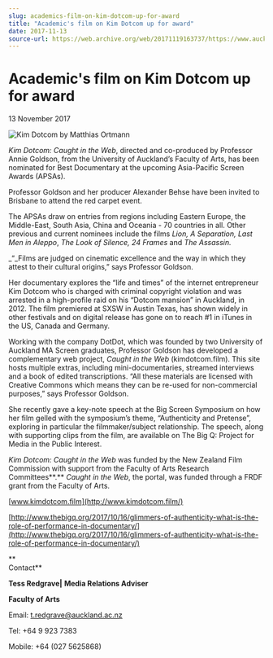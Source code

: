 ```yaml
---
slug: academics-film-on-kim-dotcom-up-for-award
title: "Academic's film on Kim Dotcom up for award"
date: 2017-11-13
source-url: https://web.archive.org/web/20171119163737/https://www.auckland.ac.nz/en/about/news-events-and-notices/news/news-2017/11/academic-s-film-on-kim-dotcom-up-for-award.html
---
```

Academic's film on Kim Dotcom up for award
==========================================

13 November 2017

![Kim Dotcom by Matthias Ortmann](https://www.auckland.ac.nz/en/about/news-events-and-notices/news/news-2017/11/academic-s-film-on-kim-dotcom-up-for-award/_jcr_content/par/textimage/image.img.jpg/1510528248955.jpg "Kim Dotcom by Matthias Ortmann")

_Kim Dotcom: Caught in the Web_, directed and co-produced by Professor Annie Goldson, from the University of Auckland’s Faculty of Arts, has been nominated for Best Documentary at the upcoming Asia-Pacific Screen Awards (APSAs).  
  
Professor Goldson and her producer Alexander Behse have been invited to Brisbane to attend the red carpet event.

The APSAs draw on entries from regions including Eastern Europe, the Middle-East, South Asia, China and Oceania - 70 countries in all. Other previous and current nominees include the films _Lion, A Separation, Last Men in Aleppo_, _The Look of Silence, 24 Frames_ and _The Assassin._

_“_Films are judged on cinematic excellence and the way in which they attest to their cultural origins,” says Professor Goldson.

Her documentary explores the “life and times” of the internet entrepreneur Kim Dotcom who is charged with criminal copyright violation and was arrested in a high-profile raid on his “Dotcom mansion” in Auckland, in 2012. The film premiered at SXSW in Austin Texas, has shown widely in other festivals and on digital release has gone on to reach #1 in iTunes in the US, Canada and Germany.

Working with the company DotDot, which was founded by two University of Auckland MA Screen graduates, Professor Goldson has developed a complementary web project, _Caught in the Web_ (kimdotcom.film). This site hosts multiple extras, including mini-documentaries, streamed interviews and a book of edited transcriptions. “All these materials are licensed with Creative Commons which means they can be re-used for non-commercial purposes,” says Professor Goldson.

She recently gave a key-note speech at the Big Screen Symposium on how her film gelled with the symposium’s theme, “Authenticity and Pretense”, exploring in particular the filmmaker/subject relationship. The speech, along with supporting clips from the film, are available on The Big Q: Project for Media in the Public Interest.

_Kim Dotcom: Caught in the Web_ was funded by the New Zealand Film Commission with support from the Faculty of Arts Research Committees**.** _Caught in the Web_, the portal, was funded through a FRDF grant from the Faculty of Arts.

[www.kimdotcom.film](http://www.kimdotcom.film/)

[http://www.thebigq.org/2017/10/16/glimmers-of-authenticity-what-is-the-role-of-performance-in-documentary/](http://www.thebigq.org/2017/10/16/glimmers-of-authenticity-what-is-the-role-of-performance-in-documentary/)

**  
Contact**

**Tess Redgrave|** **Media Relations Adviser**

**Faculty of Arts**

Email: [t.redgrave@auckland.ac.nz](mailto:t.redgrave@auckland.ac.nz)  

Tel: +64 9 923 7383

Mobile: +64 (027 5625868)